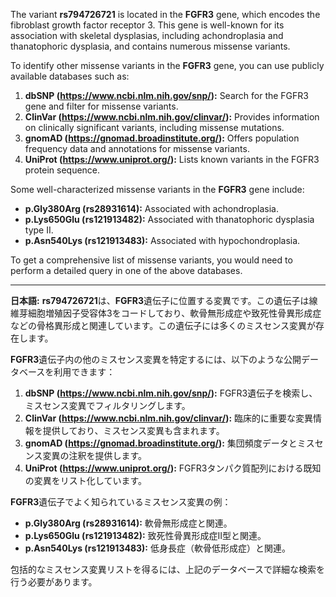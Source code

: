 The variant **rs794726721** is located in the **FGFR3** gene, which encodes the fibroblast growth factor receptor 3. This gene is well-known for its association with skeletal dysplasias, including achondroplasia and thanatophoric dysplasia, and contains numerous missense variants.

To identify other missense variants in the **FGFR3** gene, you can use publicly available databases such as:

1. **dbSNP (https://www.ncbi.nlm.nih.gov/snp/):** Search for the FGFR3 gene and filter for missense variants.
2. **ClinVar (https://www.ncbi.nlm.nih.gov/clinvar/):** Provides information on clinically significant variants, including missense mutations.
3. **gnomAD (https://gnomad.broadinstitute.org/):** Offers population frequency data and annotations for missense variants.
4. **UniProt (https://www.uniprot.org/):** Lists known variants in the FGFR3 protein sequence.

Some well-characterized missense variants in the **FGFR3** gene include:
- **p.Gly380Arg (rs28931614):** Associated with achondroplasia.
- **p.Lys650Glu (rs121913482):** Associated with thanatophoric dysplasia type II.
- **p.Asn540Lys (rs121913483):** Associated with hypochondroplasia.

To get a comprehensive list of missense variants, you would need to perform a detailed query in one of the above databases.

---

**日本語:**
**rs794726721**は、**FGFR3**遺伝子に位置する変異です。この遺伝子は線維芽細胞増殖因子受容体3をコードしており、軟骨無形成症や致死性骨異形成症などの骨格異形成と関連しています。この遺伝子には多くのミスセンス変異が存在します。

**FGFR3**遺伝子内の他のミスセンス変異を特定するには、以下のような公開データベースを利用できます：
1. **dbSNP (https://www.ncbi.nlm.nih.gov/snp/):** FGFR3遺伝子を検索し、ミスセンス変異でフィルタリングします。
2. **ClinVar (https://www.ncbi.nlm.nih.gov/clinvar/):** 臨床的に重要な変異情報を提供しており、ミスセンス変異も含まれます。
3. **gnomAD (https://gnomad.broadinstitute.org/):** 集団頻度データとミスセンス変異の注釈を提供します。
4. **UniProt (https://www.uniprot.org/):** FGFR3タンパク質配列における既知の変異をリスト化しています。

**FGFR3**遺伝子でよく知られているミスセンス変異の例：
- **p.Gly380Arg (rs28931614):** 軟骨無形成症と関連。
- **p.Lys650Glu (rs121913482):** 致死性骨異形成症II型と関連。
- **p.Asn540Lys (rs121913483):** 低身長症（軟骨低形成症）と関連。

包括的なミスセンス変異リストを得るには、上記のデータベースで詳細な検索を行う必要があります。